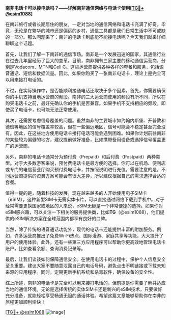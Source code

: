 **南非电话卡可以接电话吗？——详解南非通信网络与电话卡使用[[TG💪+ @esim1088](https://t.me/s/esim1088)]**

在南非旅行或者长期居住的朋友，一定对当地的通信网络和电话卡充满了好奇。毕竟，无论是在繁华的城市还是偏远的乡村，通信工具都是我们日常生活中不可或缺的一部分。那么问题来了：南非的电话卡到底能不能接电话呢？今天我们就来详细聊聊这个话题。

首先，让我们了解一下南非的通信市场。南非是一个发展迅速的国家，其通信行业在过去几年里经历了巨大的变革。目前，南非拥有三家主要的移动通信运营商，分别是Vodacom、MTN和Cell C。这些运营商提供各种各样的套餐和服务，包括语音通话、短信和数据流量。因此，如果你购买了一张南非电话卡，理论上是完全可以用来接打电话的。

不过，在实际操作中，是否能顺利接通电话还取决于多个因素。首先，你需要确保你的手机支持当地运营商的频段。南非的三大运营商使用的频段有所不同，所以在购买电话卡之前，最好先确认你的手机是否兼容。如果手机不支持相应的频段，即使买了电话卡，也可能无法正常使用。

其次，还需要考虑信号覆盖的问题。虽然南非的主要城市如约翰内斯堡、开普敦和德班等地区的信号覆盖率较高，但在一些偏远地区，信号可能会不稳定甚至完全没有。因此，在这些地方使用电话卡接打电话可能会遇到困难。如果你计划前往南非的某些较为偏僻的地方，建议提前做好准备，比如携带备用设备或选择信号覆盖更广的运营商。

另外，南非的电话卡通常分为预付费（Prepaid）和后付费（Postpaid）两种类型。对于大多数游客来说，预付费电话卡是最方便的选择。你可以在机场、便利店或专门的电信营业厅购买预付费电话卡，并按照说明进行充值。需要注意的是，不同运营商提供的资费方案可能会有很大差异，所以建议根据自己的需求选择合适的套餐。

值得一提的是，随着科技的发展，现在越来越多的人开始使用电子SIM卡（eSIM）。这种新型SIM卡无需实体卡片，可以直接通过网络下载到手机中。对于经常需要更换国家或地区的人来说，eSIM无疑是一个非常便捷的选择。如果你对eSIM感兴趣，可以关注一下相关的服务提供商，比如**TG**（@esim1088），他们提供的eSIM解决方案在全球范围内都享有良好的口碑。

当然，除了传统的语音通话功能外，现代的电话卡还能提供丰富的附加服务。例如，许多运营商推出了免费Wi-Fi热点、国际漫游、家庭共享等功能，大大提升了用户的使用体验。此外，还有一些第三方应用程序可以帮助你更高效地管理电话卡账户，比如查看余额、查询消费记录等。

最后，让我们谈谈如何保障通信安全。在使用电话卡的过程中，保护个人信息安全至关重要。建议大家不要随意泄露自己的电话号码，避免点击不明链接或下载未知来源的应用程序。同时，定期更新手机系统和杀毒软件，确保设备的安全性。

综上所述，南非的电话卡是完全可以用来接打电话的，但前提是你需要了解并适应当地的通信环境。无论是选择传统的实体SIM卡还是新兴的eSIM技术，只要做好充分准备，就能轻松享受畅通无阻的通话体验。希望这篇文章能够帮助你在南非的旅程更加顺利愉快！

[[TG💪+ @esim1088](https://t.me/s/esim1088) ![Image](https://i.postimg.cc/4NQfJmqS/Snipaste-2025-05-13-00-14-12.png)]